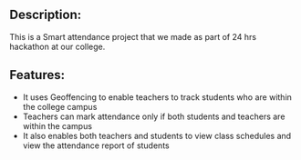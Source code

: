 ## Description:
This is a Smart attendance project that we made as part of 24 hrs hackathon at our college. 
## Features:
- It uses Geoffencing to enable teachers to track students who are within the college campus 
- Teachers can mark attendance only if both students and teachers are within the campus
- It also enables both teachers and students to view class schedules and view the attendance report of students

